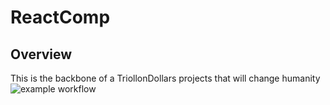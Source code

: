 # ReactComp

## Overview
This is the backbone of a TriollonDollars projects that will change humanity
![example workflow](https://github.com/mupacif/studio/actions/workflows/main.yml/badge.svg)
